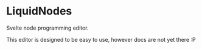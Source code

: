 # LiquidNodes

Svelte node programming editor.

This editor is designed to be easy to use, however docs are not yet there :P
